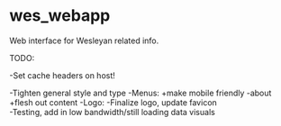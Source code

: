 wes_webapp
==========

Web interface for Wesleyan related info.

TODO:

-Set cache headers on host!

-Tighten general style and type 
-Menus:
	+make mobile friendly
-about
	+flesh out content
-Logo:
	-Finalize logo, update favicon	
-Testing, add in low bandwidth/still loading data visuals